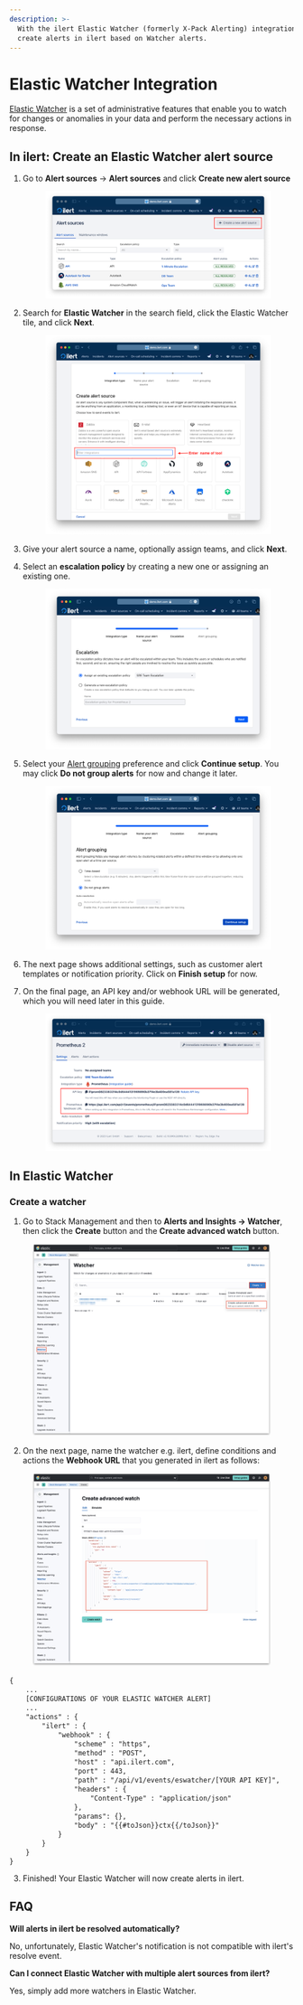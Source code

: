 ```yaml
---
description: >-
  With the ilert Elastic Watcher (formerly X-Pack Alerting) integration, you can
  create alerts in ilert based on Watcher alerts.
---
```


# Elastic Watcher Integration

[Elastic Watcher](https://www.elastic.co/guide/en/kibana/8.12/watcher-ui.html) is a set of administrative features that enable you to watch for changes or anomalies in your data and perform the necessary actions in response.

## In ilert: Create an Elastic Watcher alert source <a href="#in-ilert" id="in-ilert"></a>

1.  Go to **Alert sources** -> **Alert sources** and click **Create new alert source**

    <figure><img src="../.gitbook/assets/Screenshot 2023-08-28 at 10.21.10.png" alt=""><figcaption></figcaption></figure>
2.  Search for **Elastic Watcher** in the search field, click the Elastic Watcher tile, and click **Next**.&#x20;

    <figure><img src="../.gitbook/assets/Screenshot 2023-08-28 at 10.24.23.png" alt=""><figcaption></figcaption></figure>
3. Give your alert source a name, optionally assign teams, and click **Next**.
4.  Select an **escalation policy** by creating a new one or assigning an existing one.

    <figure><img src="../.gitbook/assets/Screenshot 2023-08-28 at 11.37.47.png" alt=""><figcaption></figcaption></figure>
5.  Select your [Alert grouping](../alerting/alert-sources.md#alert-grouping) preference and click **Continue setup**. You may click **Do not group alerts** for now and change it later.&#x20;

    <figure><img src="../.gitbook/assets/Screenshot 2023-08-28 at 11.38.24.png" alt=""><figcaption></figcaption></figure>
6. The next page shows additional settings, such as customer alert templates or notification priority. Click on **Finish setup** for now.
7.  On the final page, an API key and/or webhook URL will be generated, which you will need later in this guide.

    <figure><img src="../.gitbook/assets/Screenshot 2023-08-28 at 11.47.34 (1).png" alt=""><figcaption></figcaption></figure>

## In Elastic Watcher <a href="#in-splunk" id="in-splunk"></a>

### Create a watcher <a href="#create-action-sequences" id="create-action-sequences"></a>

1. Go to Stack Management and then to **Alerts and Insights -> Watcher**, then click the **Create** button and the **Create advanced watch** button.

<figure><img src="../.gitbook/assets/1 (1) (1) (1) (1) (1) (1) (1) (1) (1).png" alt=""><figcaption></figcaption></figure>

2. On the next page, name the watcher e.g. ilert, define conditions and actions the **Webhook URL** that you generated in ilert as follows:

<figure><img src="../.gitbook/assets/2 (1) (1) (1) (1) (1) (1) (1) (1).png" alt=""><figcaption></figcaption></figure>

```
{
    ...
    [CONFIGURATIONS OF YOUR ELASTIC WATCHER ALERT]
    ...
    "actions" : {
        "ilert" : {
            "webhook" : {
                "scheme" : "https",
                "method" : "POST",
                "host" : "api.ilert.com",
                "port" : 443,
                "path" : "/api/v1/events/eswatcher/[YOUR API KEY]",
                "headers" : {
                    "Content-Type" : "application/json"
                },
                "params": {},
                "body" : "{{#toJson}}ctx{{/toJson}}"
            }
        }
    }
}
```

3. Finished! Your Elastic Watcher will now create alerts in ilert.

## FAQ <a href="#faq" id="faq"></a>

**Will alerts in ilert be resolved automatically?**

No, unfortunately, Elastic Watcher's notification is not compatible with ilert's resolve event.

**Can I connect Elastic Watcher with multiple alert sources from ilert?**

Yes, simply add more watchers in Elastic Watcher.
